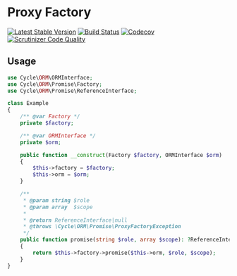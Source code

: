 # Proxy Factory
[![Latest Stable Version](https://poser.pugx.org/cycle/proxy-factory/version)](https://packagist.org/packages/cycle/proxy-factory)
[![Build Status](https://travis-ci.org/cycle/proxy-factory.svg?branch=master)](https://travis-ci.org/cycle/proxy-factory)
[![Codecov](https://codecov.io/gh/cycle/proxy-factory/branch/master/graph/badge.svg)](https://codecov.io/gh/cycle/proxy-factory/)
[![Scrutinizer Code Quality](https://scrutinizer-ci.com/g/cycle/proxy-factory/badges/quality-score.png)](https://scrutinizer-ci.com/g/cycle/proxy-factory/)


## Usage
```php
use Cycle\ORM\ORMInterface;
use Cycle\ORM\Promise\Factory;
use Cycle\ORM\Promise\ReferenceInterface;

class Example
{
    /** @var Factory */
    private $factory;

    /** @var ORMInterface */
    private $orm;

    public function __construct(Factory $factory, ORMInterface $orm)
    {
        $this->factory = $factory;
        $this->orm = $orm;
    }

    /**
     * @param string $role
     * @param array  $scope
     *
     * @return ReferenceInterface|null
     * @throws \Cycle\ORM\Promise\ProxyFactoryException
     */
    public function promise(string $role, array $scope): ?ReferenceInterface
    {
        return $this->factory->promise($this->orm, $role, $scope);
    }
}
```
